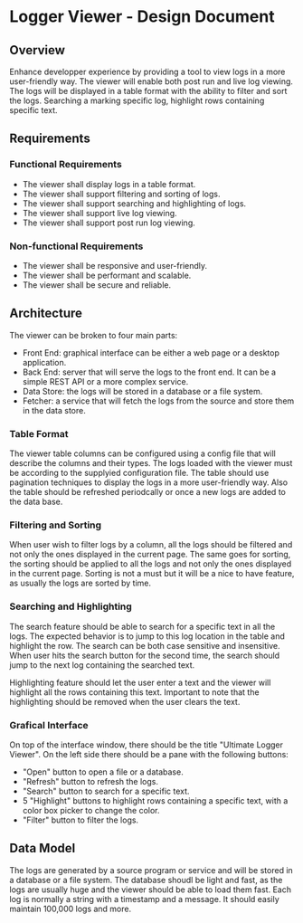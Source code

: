 # Logger Viewer - Design Document

## Overview

Enhance developper experience by providing a tool to view logs in a more user-friendly way.
The viewer will enable both post run and live log viewing.
The logs will be displayed in a table format with the ability to filter and sort the logs.
Searching a marking specific log, highlight rows containing specific text.

## Requirements

### Functional Requirements

- The viewer shall display logs in a table format.
- The viewer shall support filtering and sorting of logs.
- The viewer shall support searching and highlighting of logs.
- The viewer shall support live log viewing.
- The viewer shall support post run log viewing.

### Non-functional Requirements

- The viewer shall be responsive and user-friendly.
- The viewer shall be performant and scalable.
- The viewer shall be secure and reliable.

## Architecture

The viewer can be broken to four main parts:

- Front End: graphical interface can be either a web page or a desktop application.
- Back End: server that will serve the logs to the front end. It can be a simple REST API or a more complex service.
- Data Store: the logs will be stored in a database or a file system.
- Fetcher: a service that will fetch the logs from the source and store them in the data store.

### Table Format

The viewer table columns can be configured using a config file that will describe the columns and their types.
The logs loaded with the viewer must be according to the supplyied configuration file.
The table should use pagination techniques to display the logs in a more user-friendly way.
Also the table should be refreshed periodcally or once a new logs are added to the data base.

### Filtering and Sorting

When user wish to filter logs by a column, all the logs should be filtered and not only the ones displayed in the current page.
The same goes for sorting, the sorting should be applied to all the logs and not only the ones displayed in the current page.
Sorting is not a must but it will be a nice to have feature, as usually the logs are sorted by time.

### Searching and Highlighting

The search feature should be able to search for a specific text in all the logs.
The expected behavior is to jump to this log location in the table and highlight the row.
The search can be both case sensitive and insensitive.
When user hits the search button for the second time, the search should jump to the next log containing the searched text.

Highlighting feature should let the user enter a text and the viewer will highlight all the rows containing this text.
Important to note that the highlighting should be removed when the user clears the text.

### Grafical Interface

On top of the interface window, there should be the title "Ultimate Logger Viewer".
On the left side there should be a pane with the following buttons:

- "Open" button to open a file or a database.
- "Refresh" button to refresh the logs.
- "Search" button to search for a specific text.
- 5 "Highlight" buttons to highlight rows containing a specific text, with a color box picker to change the color.
- "Filter" button to filter the logs.

## Data Model

The logs are generated by a source program or service and will be stored in a database or a file system.
The database shoudl be light and fast, as the logs are usually huge and the viewer should be able to load them fast.
Each log is normally a string with a timestamp and a message.
It should easily maintain 100,000 logs and more.
